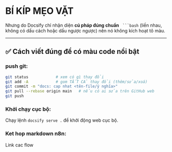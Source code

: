 # BÍ KÍP MẸO VẶT

Nhưng do Docsify chỉ nhận diện **cú pháp đúng chuẩn** ` ```bash` (liền nhau, không có dấu cách hoặc dấu ngược ngược) nên nó không kích hoạt tô màu.  

---

## ✅ Cách viết đúng để có màu code nổi bật

### push git:

```bash
git status            # xem có gì thay đổi
git add -A            # gom TẤT CẢ thay đổi (thêm/sửa/xoá)
git commit -m "docs: cap nhat <tên-file/ý nghĩa>"
git pull --rebase origin main   # nếu có ai sửa trên GitHub web
git push

```

### Khởi chạy cục bộ: 
Chạy lệnh `docsify serve .` để khởi động web cục bộ.

### Ket hop markdown n8n:
Link cac flow